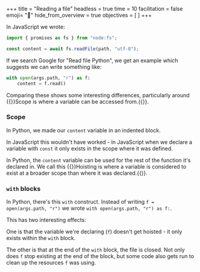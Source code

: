 +++
title = "Reading a file"
headless = true
time = 10
facilitation = false
emoji= "📖"
hide_from_overview = true
objectives = [
]
+++

In JavaScript we wrote:

```js
import { promises as fs } from "node:fs";

const content = await fs.readFile(path, "utf-8");
```

If we search Google for "Read file Python", we get an example which suggests we can write something like:

```python
with open(args.path, "r") as f:
    content = f.read()
```

Comparing these shows some interesting differences, particularly around {{<tooltip text="scope" title="Scope">}}Scope is where a variable can be accessed from.{{</tooltip>}}.

### Scope

In Python, we made our `content` variable in an indented block.

In JavaScript this wouldn't have worked - in JavaScript when we declare a variable with `const` it only exists in the scope where it was defined.

In Python, the `content` variable can be used for the rest of the function it's declared in. We call this {{<tooltip title="hoisting">}}Hoisting is where a variable is considered to exist at a broader scope than where it was declared.{{</tooltip>}}.

### `with` blocks

In Python, there's this `with` construct. Instead of writing `f = open(args.path, "r")` we wrote `with open(args.path, "r") as f:`.

This has two interesting effects:

One is that the variable we're declaring (`f`) doesn't get hoisted - it only exists within the `with` block.

The other is that at the end of the `with` block, the file is closed. Not only does `f` stop existing at the end of the block, but some code also gets run to clean up the resources `f` was using.

